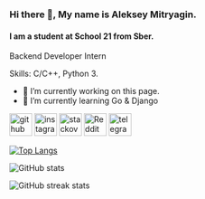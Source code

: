 ### Hi there 👋, My name is Aleksey Mitryagin.
#### I am a student at School 21 from Sber.
Backend Developer Intern

Skills: C/C++, Python 3. 

- 🔭 I’m currently working on this page. 
- 🌱 I’m currently learning Go & Django 


[<img src='https://cdn.jsdelivr.net/npm/simple-icons@3.0.1/icons/github.svg' alt='github' height='40'>](https://github.com/tandyfor)  [<img src='https://cdn.jsdelivr.net/npm/simple-icons@3.0.1/icons/instagram.svg' alt='instagram' height='40'>](https://www.instagram.com/posters_hall/)  [<img src='https://cdn.jsdelivr.net/npm/simple-icons@3.0.1/icons/stackoverflow.svg' alt='stackoverflow' height='40'>](https://stackoverflow.com/users/user:22218119)  [<img src='https://cdn.jsdelivr.net/npm/simple-icons@3.0.1/icons/reddit.svg' alt='Reddit' height='40'>](https://www.reddit.com/user/tandyfor)  [<img src='https://cdn.jsdelivr.net/npm/simple-icons@3.0.1/icons/telegram.svg' alt='telegram' height='40'>](https://t.me/ELBSS)  

[![Top Langs](https://github-readme-stats.vercel.app/api/top-langs/?username=tandyfor)](https://github.com/anuraghazra/github-readme-stats)

![GitHub stats](https://github-readme-stats.vercel.app/api?username=tandyfor&show_icons=true&count_private=true)  

![GitHub streak stats](https://streak-stats.demolab.com/?user=tandyfor)  


